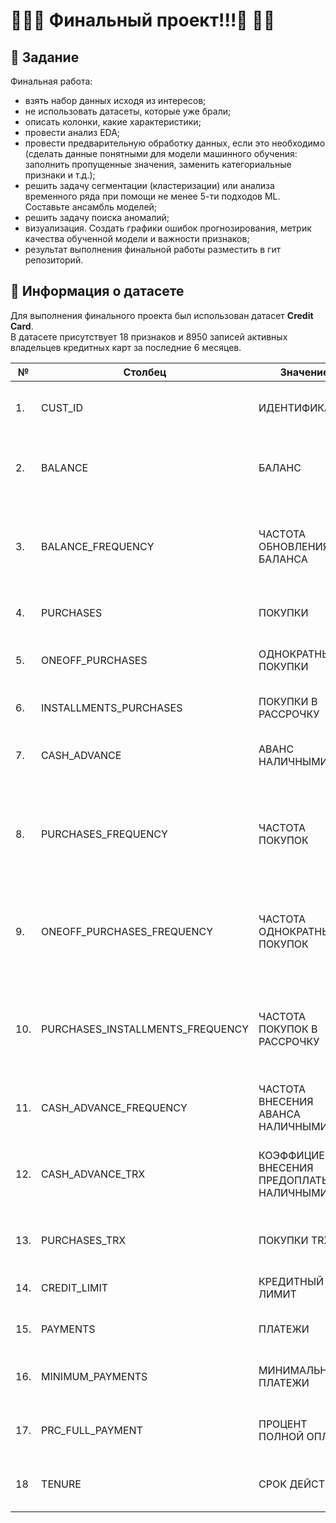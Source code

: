 # 🎉🎉🎉 Финальный проект!!!🎉 🎉🎉

## 📖 Задание

Финальная работа:
* взять набор данных исходя из интересов;
* не использовать датасеты, которые уже брали;
* описать колонки, какие характеристики;
* провести анализ EDA;
* провести предварительную обработку данных, если это необходимо (сделать данные понятными для модели машинного обучения: заполнить пропущенные значения, заменить категориальные признаки и т.д.);
* решить задачу сегментации (кластеризации) или анализа временного ряда при помощи не менее 5-ти подходов ML. Составьте ансамбль моделей;
* решить задачу поиска аномалий;
* визуализация. Создать графики ошибок прогнозирования, метрик качества обученной модели и важности признаков;
* результат выполнения финальной работы разместить в гит репозиторий.



## 📌 Информация о датасете

Для выполнения финального проекта был использован датасет **Credit Card**.<br>
В датасете присутствует 18 признаков и 8950 записей активных владельцев кредитных карт за последние 6 месяцев.<br>

| №   | Столбец                          | Значение                                  | Примечание                                                                                           |
|-----|----------------------------------|-------------------------------------------|------------------------------------------------------------------------------------------------------|
| 1.  | CUST_ID                          | ИДЕНТИФИКАТОР                             | Идентификатор владельца кредитной карты (категориальный)                                             |
| 2.  | BALANCE                          | БАЛАНС                                    | Сумма, оставшаяся на счете для совершения покупок.                                                   |
| 3.  | BALANCE_FREQUENCY                | ЧАСТОТА ОБНОВЛЕНИЯ БАЛАНСА                | Как часто обновляется баланс, оценка от 0 до 1 (1 = часто обновляется, 0 = не часто обновляется).    |
| 4.  | PURCHASES                        | ПОКУПКИ                                   | Сумма покупок, совершенных с учетной записи.                                                         |
| 5.  | ONEOFF_PURCHASES                 | ОДНОКРАТНЫЕ ПОКУПКИ                       | Максимальная сумма покупки, совершенной за один раз.                                                 |
| 6.  | INSTALLMENTS_PURCHASES           | ПОКУПКИ В РАССРОЧКУ                       | Сумма покупки, совершенной в рассрочку.                                                              |
| 7.  | CASH_ADVANCE                     | АВАНС НАЛИЧНЫМИ                           | Аванс наличными, предоставленный пользователем.                                                      |
| 8.  | PURCHASES_FREQUENCY              | ЧАСТОТА ПОКУПОК                           | Как часто совершаются покупки, оценивается от 0 до 1 (1 = часто покупаемые, 0 = нечасто покупаемые). |
| 9.  | ONEOFF_PURCHASES_FREQUENCY       | ЧАСТОТА ОДНОКРАТНЫХ ПОКУПОК               | Как часто совершаются покупки за один раз (1 = часто покупаемые, 0 = нечасто покупаемые).            |
| 10. | PURCHASES_INSTALLMENTS_FREQUENCY | ЧАСТОТА ПОКУПОК В РАССРОЧКУ               | Как часто совершаются покупки в рассрочку  (1 = часто совершаемые, 0 = нечасто совершаемые).         |
| 11. | CASH_ADVANCE_FREQUENCY           | ЧАСТОТА ВНЕСЕНИЯ АВАНСА НАЛИЧНЫМИ         | Как часто выплачивается предоплата наличными.                                                        |
| 12. | CASH_ADVANCE_TRX                 | КОЭФФИЦИЕНТ ВНЕСЕНИЯ ПРЕДОПЛАТЫ НАЛИЧНЫМИ | Количество транзакций, совершенных с помощью "Предоплаты наличными".                                 |
| 13. | PURCHASES_TRX                    | ПОКУПКИ TRX                               | Количество совершенных транзакций покупки.                                                           |
| 14. | CREDIT_LIMIT                     | КРЕДИТНЫЙ ЛИМИТ                           | Лимит кредитной карты пользователя.                                                                  |
| 15. | PAYMENTS                         | ПЛАТЕЖИ                                   | Сумма платежа, совершенного пользователем.                                                           |
| 16. | MINIMUM_PAYMENTS                 | МИНИМАЛЬНЫЕ ПЛАТЕЖИ                       | Минимальная сумма платежей, совершенных пользователем.                                               |
| 17. | PRC_FULL_PAYMENT                 | ПРОЦЕНТ ПОЛНОЙ ОПЛАТЫ                     | Процент от полной оплаты, внесенной пользователем.                                                   |
| 18  | TENURE                           | СРОК ДЕЙСТВИЯ                             | Срок действия услуги кредитной карты для пользователя.                                               |
